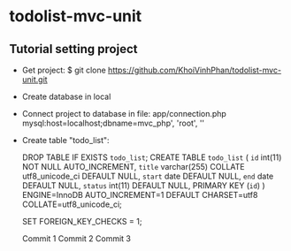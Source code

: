 # todolist-mvc-unit
## Tutorial setting project
- Get project: $ git clone https://github.com/KhoiVinhPhan/todolist-mvc-unit.git
- Create database in local
- Connect project to database in file: app/connection.php
	mysql:host=localhost;dbname=mvc_php', 'root', ''
- Create table "todo_list":

	DROP TABLE IF EXISTS `todo_list`;
	CREATE TABLE `todo_list` (
	  `id` int(11) NOT NULL AUTO_INCREMENT,
	  `title` varchar(255) COLLATE utf8_unicode_ci DEFAULT NULL,
	  `start` date DEFAULT NULL,
	  `end` date DEFAULT NULL,
	  `status` int(11) DEFAULT NULL,
	  PRIMARY KEY (`id`)
	) ENGINE=InnoDB AUTO_INCREMENT=1 DEFAULT CHARSET=utf8 COLLATE=utf8_unicode_ci;

	SET FOREIGN_KEY_CHECKS = 1;

	Commit 1
	Commit 2
	Commit 3


